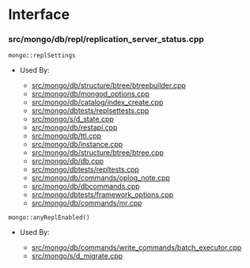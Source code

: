 
# Interface

### src/mongo/db/repl/replication\_server\_status.cpp

<div></div>

    mongo::replSettings

- Used By:

    - [src/mongo/db/structure/btree/btreebuilder.cpp](../../../storage\_layer\_structure)
    - [src/mongo/db/mongod\_options.cpp](../../../mongos\_and\_mongod\_mains)
    - [src/mongo/db/catalog/index\_create.cpp](../../../storage\_layer\_structure)
    - [src/mongo/dbtests/replsettests.cpp](../../../unit\_tests)
    - [src/mongo/s/d\_state.cpp](../../../sharding)
    - [src/mongo/db/restapi.cpp](../../../web\_server)
    - [src/mongo/db/ttl.cpp](../../../indexing)
    - [src/mongo/db/instance.cpp](../../../storage\_layer\_structure)
    - [src/mongo/db/structure/btree/btree.cpp](../../../storage\_layer\_structure)
    - [src/mongo/db/db.cpp](../../../mongos\_and\_mongod\_mains)
    - [src/mongo/dbtests/repltests.cpp](../../../unit\_tests)
    - [src/mongo/db/commands/oplog\_note.cpp](../../../database\_commands)
    - [src/mongo/db/dbcommands.cpp](../../../database\_commands)
    - [src/mongo/dbtests/framework\_options.cpp](../../../unit\_tests)
    - [src/mongo/db/commands/mr.cpp](../../../database\_commands)

<div></div>

    mongo::anyReplEnabled()

- Used By:

    - [src/mongo/db/commands/write\_commands/batch\_executor.cpp](../../../wire\_protocol\_write\_commands)
    - [src/mongo/s/d\_migrate.cpp](../../../sharding)
